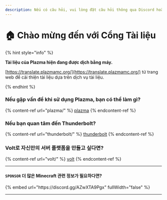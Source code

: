 ```yaml
---
description: Nếu có câu hỏi, vui lòng đặt câu hỏi thông qua Discord hoặc GitHub Issues.
---
```


# 🏠 Chào mừng đến với Cổng Tài liệu

{% hint style="info" %}

**Tài liệu của Plazma hiện đang được dịch bằng máy.**

[https://translate.plazmamc.org/](https://translate.plazmamc.org/) từ trang web để cải thiện tài liệu dựa trên dịch vụ tài liệu.

{% endhint %}

### Nếu gặp vấn đề khi sử dụng Plazma, bạn có thể làm gì?

{% content-ref url="plazma/" %}
[plazma](plazma/)
{% endcontent-ref %}

### Nếu bạn quan tâm đến Thunderbolt?

{% content-ref url="thunderbolt/" %}
[thunderbolt](thunderbolt/)
{% endcontent-ref %}

### Volt로 자신만의 서버 플랫폼을 만들고 싶다면?

{% content-ref url="volt/" %}
[volt](volt/)
{% endcontent-ref %}

***

#### `SPONSOR` 더 많은 Minecraft 관련 정보가 필요하다면? <a href="#etc-1" id="etc-1"></a>

{% embed url="https\://discord.gg/AZwXTA9Pgx" fullWidth="false" %}

***
